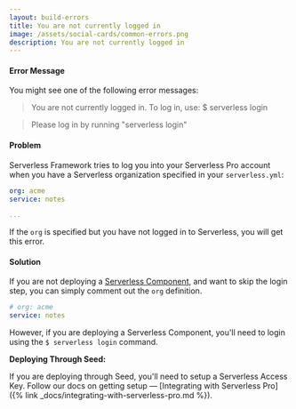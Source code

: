 ```yaml
---
layout: build-errors
title: You are not currently logged in
image: /assets/social-cards/common-errors.png
description: You are not currently logged in
---
```


#### Error Message

You might see one of the following error messages:

> You are not currently logged in. To log in, use: $ serverless login

> Please log in by running "serverless login"


#### Problem

Serverless Framework tries to log you into your Serverless Pro account when you have a Serverless organization specified in your `serverless.yml`:

``` yml
org: acme
service: notes

...
```

If the `org` is specified but you have not logged in to Serverless, you will get this error.

#### Solution

If you are not deploying a [Serverless Component](https://www.serverless.com/components/), and want to skip the login step, you can simply comment out the `org` definition.

``` yml
# org: acme
service: notes
```

However, if you are deploying a Serverless Component, you'll need to login using the `$ serverless login` command.

**Deploying Through Seed:**

If you are deploying through Seed, you'll need to setup a Serverless Access Key. Follow our docs on getting setup — [Integrating with Serverless Pro]({% link _docs/integrating-with-serverless-pro.md %}).
